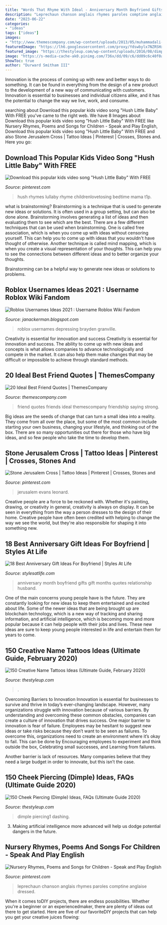 ```yaml
---
title: "Words That Rhyme With Ideal - Anniversary Month Boyfriend Gifts Gift Months Quotes Relationship Husband"
description: "Leprechaun chanson anglais rhymes paroles comptine anglaise dressed"
date: "2023-06-22"
categories:
- "ideas"
tags: ["ideas"]
images:
- "http://www.themescompany.com/wp-content/uploads/2013/05/muhammadali-quote1.jpg"
featuredImage: "https://lh6.googleusercontent.com/proxy/Ydswbylx7NZRSHxTQ5_o31wTCEH7ntSGX3GGhSvxmXvfltILgwkkkyflYLCY4slM91ZUUieKobNh_L3ocZJUyVfGa-InH6yN5bBKzmsw-O1Yc0R-oah1IHfYWZQustE2ShhAyb39pa077kJfnBjn1P-61Or4XXxihjRJdM5B9hrB1nnsJJe5FZUIhnbZKMqOHc7rGS3dbf0fXKI08S1yY5UHsmrFwXha79n0qqLrGOEKs7P1KEXN4JUbHDqen7x7C4u_6MjPocTuGhuckdFKJRH7iWQMUsL1u7F54_WTgWbc6SuYgZ251srakP8=w1200-h630-p-k-no-nu"
featured_image: "https://thestyleup.com/wp-content/uploads/2016/08/dimple-piercing1-650x650.jpg"
image: "https://s-media-cache-ak0.pinimg.com/736x/dd/09/c6/dd09c6c40f0a86a595b1be4aace1135d.jpg"
ShowToc: true
author: "Durward Smitham III"
---
```



Innovation is the process of coming up with new and better ways to do something. It can be found in everything from the design of a new product to the development of a new way of communicating with customers. Innovation is essential to businesses and individual citizens alike, and it has the potential to change the way we live, work, and consume.

	

		
searching about Download this popular kids video song &quot;Hush Little Baby&quot; With FREE you've came to the right web. We have 8 Images about Download this popular kids video song &quot;Hush Little Baby&quot; With FREE like Nursery Rhymes, Poems and Songs for Children - Speak and Play English, Download this popular kids video song &quot;Hush Little Baby&quot; With FREE and also Stone Jerusalem Cross | Tattoo Ideas | Pinterest | Crosses, Stones and. Here you go:
		
    
## Download This Popular Kids Video Song &quot;Hush Little Baby&quot; With FREE

<img loading=lazy src="https://i.pinimg.com/736x/45/9a/ff/459aff64da7576ce80044396690b153c.jpg" onerror="this.onerror=null;this.src='https://tse2.mm.bing.net/th?id=OIP.QD_52u_y7POYYb__LGbX0gHaKe&amp;pid=15.1';" alt="Download this popular kids video song &quot;Hush Little Baby&quot; With FREE">

_Source: pinterest.com_

>hush rhymes lullaby rhyme childrenlovetosing bedtime mama t1p. 

	

what is brainstorming?
Brainstorming is a technique that is used to generate new ideas or solutions. It is often used in a group setting, but can also be done alone. Brainstorming involves generating a list of ideas and then evaluating them to see which are the best.
There are a few different techniques that can be used when brainstorming. One is called free association, which is when you come up with ideas without censoring yourself. This can help you to come up with ideas that you wouldn't have thought of otherwise. Another technique is called mind mapping, which is when you create a visual representation of your thoughts. This can help you to see the connections between different ideas and to better organize your thoughts.

Brainstorming can be a helpful way to generate new ideas or solutions to problems.

    
## Roblox Usernames Ideas 2021 : Username Roblox Wiki Fandom

<img loading=lazy src="https://lh6.googleusercontent.com/proxy/Ydswbylx7NZRSHxTQ5_o31wTCEH7ntSGX3GGhSvxmXvfltILgwkkkyflYLCY4slM91ZUUieKobNh_L3ocZJUyVfGa-InH6yN5bBKzmsw-O1Yc0R-oah1IHfYWZQustE2ShhAyb39pa077kJfnBjn1P-61Or4XXxihjRJdM5B9hrB1nnsJJe5FZUIhnbZKMqOHc7rGS3dbf0fXKI08S1yY5UHsmrFwXha79n0qqLrGOEKs7P1KEXN4JUbHDqen7x7C4u_6MjPocTuGhuckdFKJRH7iWQMUsL1u7F54_WTgWbc6SuYgZ251srakP8=w1200-h630-p-k-no-nu" onerror="this.onerror=null;this.src='https://tse1.mm.bing.net/th?id=OIP.7wCCRiviK6y3h4k5sntr-QHaEj&amp;pid=15.1';" alt="Roblox Usernames Ideas 2021 : Username Roblox Wiki Fandom">

_Source: janackerman.blogspot.com_

>roblox usernames depressing brayden granville. 

	

Creativity is essential for innovation and success
Creativity is essential for innovation and success. The ability to come up with new ideas and concepts is what allows companies to advance technologically and compete in the market. It can also help them make changes that may be difficult or impossible to achieve through standard methods.

    
## 20 Ideal Best Friend Quotes | ThemesCompany

<img loading=lazy src="http://www.themescompany.com/wp-content/uploads/2013/05/muhammadali-quote1.jpg" onerror="this.onerror=null;this.src='https://tse1.mm.bing.net/th?id=OIP.yTmJ4HWVtBORWN9TopBJ6wHaHo&amp;pid=15.1';" alt="20 Ideal Best Friend Quotes | ThemesCompany">

_Source: themescompany.com_

>friend quotes friends ideal themescompany friendship saying strong. 

	

Big ideas are the seeds of change that can turn a small idea into a reality. They come from all over the place, but some of the most common include starting your own business, changing your lifestyle, and thinking out of the box. There are so many opportunities out there for those who have big ideas, and so few people who take the time to develop them.

    
## Stone Jerusalem Cross | Tattoo Ideas | Pinterest | Crosses, Stones And

<img loading=lazy src="https://s-media-cache-ak0.pinimg.com/736x/dd/09/c6/dd09c6c40f0a86a595b1be4aace1135d.jpg" onerror="this.onerror=null;this.src='https://tse4.mm.bing.net/th?id=OIP.BrkFPEFyMfqatSyFZwg3eQHaJ3&amp;pid=15.1';" alt="Stone Jerusalem Cross | Tattoo Ideas | Pinterest | Crosses, Stones and">

_Source: pinterest.com_

>jerusalem evans leonard. 

	

Creative people are a force to be reckoned with. Whether it's painting, drawing, or creativity in general, creativity is always on display. It can be seen in everything from the way a person dresses to the design of their home. Creative people have often been credited with helping to change the way we see the world, but they're also responsible for shaping it into something new.

    
## 18 Best Anniversary Gift Ideas For Boyfriend | Styles At Life

<img loading=lazy src="https://i.pinimg.com/originals/44/06/f8/4406f893cfaa6459b2843a410bac8685.jpg" onerror="this.onerror=null;this.src='https://tse4.mm.bing.net/th?id=OIP.QRMkVXoWcPdgYErKqxuk-wHaJ4&amp;pid=15.1';" alt="18 Best Anniversary Gift Ideas For Boyfriend | Styles At Life">

_Source: stylesatlife.com_

>anniversary month boyfriend gifts gift months quotes relationship husband. 

	

One of the main concerns young people have is the future. They are constantly looking for new ideas to keep them entertained and excited about life. Some of the newer ideas that are being brought up are blockchain technology, which is a new way of tracking and sharing information, and artificial intelligence, which is becoming more and more popular because it can help people with their jobs and lives. These new ideas are sure to keep young people interested in life and entertain them for years to come.

    
## 150 Creative Name Tattoos Ideas (Ultimate Guide, February 2020)

<img loading=lazy src="https://thestyleup.com/wp-content/uploads/2015/05/name-tattoo-34.jpg" onerror="this.onerror=null;this.src='https://tse4.mm.bing.net/th?id=OIP.Jl5lBkU4v8drn0oM9uMbjQHaHa&amp;pid=15.1';" alt="150 Creative Name Tattoos Ideas (Ultimate Guide, February 2020)">

_Source: thestyleup.com_

>. 

	

Overcoming Barriers to Innovation
Innovation is essential for businesses to survive and thrive in today’s ever-changing landscape. However, many organizations struggle with innovation because of various barriers. By understanding and overcoming these common obstacles, companies can create a culture of innovation that drives success.
One major barrier to innovation is fear of failure. Employees may be hesitant to suggest new ideas or take risks because they don’t want to be seen as failures. To overcome this, organizations need to create an environment where it’s okay to fail. This can be done by Encouraging employees to experiment and think outside the box, Celebrating small successes, and Learning from failures.

Another barrier is lack of resources. Many companies believe that they need a large budget in order to innovate, but this isn’t the case.

    
## 150 Cheek Piercing (Dimple) Ideas, FAQs (Ultimate Guide 2020)

<img loading=lazy src="https://thestyleup.com/wp-content/uploads/2016/08/dimple-piercing1-650x650.jpg" onerror="this.onerror=null;this.src='https://tse4.mm.bing.net/th?id=OIP.TuYbGpiV3qEu_NbXa1vtCQHaHa&amp;pid=15.1';" alt="150 Cheek Piercing (Dimple) Ideas, FAQs (Ultimate Guide 2020)">

_Source: thestyleup.com_

>dimple piercing1 dashing. 

	

3. Making artificial intelligence more advanced will help us dodge potential dangers in the future.

    
## Nursery Rhymes, Poems And Songs For Children - Speak And Play English

<img loading=lazy src="https://i.pinimg.com/736x/50/64/c4/5064c420790ad30447d1ca03f7039a39.jpg" onerror="this.onerror=null;this.src='https://tse3.mm.bing.net/th?id=OIP.-jt53Y7fOwG1fXZZoxqNAgHaKX&amp;pid=15.1';" alt="Nursery Rhymes, Poems and Songs for Children - Speak and Play English">

_Source: pinterest.com_

>leprechaun chanson anglais rhymes paroles comptine anglaise dressed. 

	

When it comes toDIY projects, there are endless possibilities. Whether you're a beginner or an experiencedmaker, there are plenty of ideas out there to get started. Here are five of our favoriteDIY projects that can help you get your creative juices flowing: 

